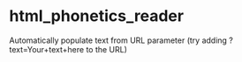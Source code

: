 # html_phonetics_reader

Automatically populate text from URL parameter (try adding ?text=Your+text+here to the URL)
